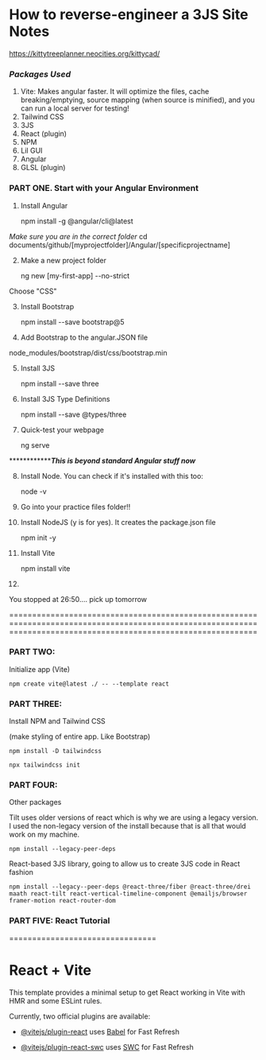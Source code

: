 # How to reverse-engineer a 3JS Site Notes

<https://kittytreeplanner.neocities.org/kittycad/>

### *Packages Used*
1. Vite: Makes angular faster. It will optimize the files, cache breaking/emptying, source mapping (when source is minified), and you can run a local server for testing!
2. Tailwind CSS
3. 3JS
4. React (plugin)
5. NPM
6. Lil GUI
7. Angular
8. GLSL (plugin)

### PART ONE. Start with your Angular Environment

1. Install Angular

    npm install -g @angular/cli@latest

*Make sure you are in the correct folder*
cd documents/github/[myprojectfolder]/Angular/[specificprojectname]

2. Make a new project folder

    ng new [my-first-app] --no-strict

Choose "CSS"

3. Install Bootstrap

    npm install --save bootstrap@5

4. Add Bootstrap to the angular.JSON file

node_modules/bootstrap/dist/css/bootstrap.min

5. Install 3JS

    npm install --save three

6. Install 3JS Type Definitions

    npm install --save @types/three

7. Quick-test your webpage

    ng serve

***************This is beyond standard Angular stuff now***

8. Install Node. You can check if it's installed with this too:

    node -v

9. Go into your practice files folder!!

10. Install NodeJS (y is for yes). It creates the package.json file

    npm init -y

11. Install Vite

    npm install vite

12. 


You stopped at 26:50.... pick up tomorrow


==================================================================================================================================================================
### PART TWO: 

Initialize app (Vite)

    npm create vite@latest ./ -- --template react

### PART THREE: 

Install NPM and Tailwind CSS 

(make styling of entire app. Like Bootstrap)

    npm install -D tailwindcss

    npx tailwindcss init

### PART FOUR: 

Other packages

Tilt uses older versions of react which is why we are using a legacy version. I used the non-legacy version of the install because that is all that would work on my machine.

    npm install --legacy-peer-deps

React-based 3JS library, going to allow us to create 3JS code in React fashion

    npm install --legacy--peer-deps @react-three/fiber @react-three/drei maath react-tilt react-vertical-timeline-component @emailjs/browser framer-motion react-router-dom

### PART FIVE: React Tutorial


================================

# React + Vite

This template provides a minimal setup to get React working in Vite with HMR and some ESLint rules.

Currently, two official plugins are available:

- [@vitejs/plugin-react](https://github.com/vitejs/vite-plugin-react/blob/main/packages/plugin-react/README.md) uses [Babel](https://babeljs.io/) 
for Fast Refresh

- [@vitejs/plugin-react-swc](https://github.com/vitejs/vite-plugin-react-swc) uses [SWC](https://swc.rs/) 
for Fast Refresh